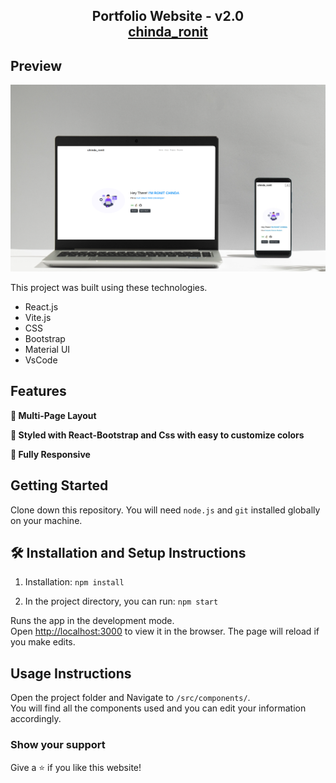 <h2 align="center">
  Portfolio Website - v2.0<br/>
  <a href="https://chindaronit.github.io/" target="_blank">chinda_ronit</a>
</h2>

## Preview
![Main](./preview/finalPreview.png)


This project was built using these technologies.

- React.js
- Vite.js
- CSS
- Bootstrap
- Material UI
- VsCode

## Features

**📖 Multi-Page Layout**

**🎨 Styled with React-Bootstrap and Css with easy to customize colors**

**📱 Fully Responsive**

## Getting Started

Clone down this repository. You will need `node.js` and `git` installed globally on your machine.

## 🛠 Installation and Setup Instructions

1. Installation: `npm install`

2. In the project directory, you can run: `npm start`

Runs the app in the development mode.\
Open [http://localhost:3000](http://localhost:3000) to view it in the browser.
The page will reload if you make edits.

## Usage Instructions

Open the project folder and Navigate to `/src/components/`. <br/>
You will find all the components used and you can edit your information accordingly.

### Show your support

Give a ⭐ if you like this website!


